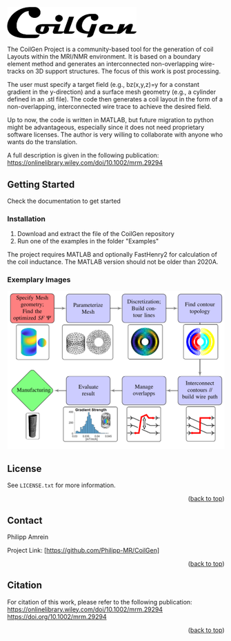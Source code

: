 <div id="top"></div>


 <img src="./Documentation/GoilGen_Logo.png" width="300">

<!-- ABOUT THE PROJECT -->

The CoilGen Project is a community-based tool for the generation of coil Layouts within the MRI/NMR environment. It is based on a boundary element method and generates an interconnected non-overlapping wire-tracks on 3D support structures. The focus of this work is post processing.

The user must specify a target field (e.g., bz(x,y,z)=y for a constant gradient in the y-direction) and a surface mesh geometry (e.g., a cylinder defined in an .stl file). The code then generates a coil layout in the form of a non-overlapping, interconnected wire trace to achieve the desired field.

Up to now, the code is written in MATLAB, but future migration to python might be advantageous, especially since it does not need proprietary software licenses. The author is very willing to collaborate with anyone who wants do the translation.

A full description is given in the following publication: https://onlinelibrary.wiley.com/doi/10.1002/mrm.29294


<!-- GETTING STARTED -->
## Getting Started

Check the documentation to get started



### Installation

1. Download and extract the file of the CoilGen repository
2. Run one of the examples in the folder "Examples"

The project requires MATLAB and optionally FastHenry2 for calculation of the coil inductance.  The MATLAB version should not be older than 2020A.


### Exemplary Images

![plot](./Documentation/flow_chart_algorithm_revised.png)






<!-- LICENSE -->
## License

 See `LICENSE.txt` for more information.

<p align="right">(<a href="#top">back to top</a>)</p>



<!-- CONTACT -->
## Contact

Philipp Amrein

Project Link: [https://github.com/Philipp-MR/CoilGen]

<p align="right">(<a href="#top">back to top</a>)</p>


## Citation

For citation of this work, please refer to the following publication:
https://onlinelibrary.wiley.com/doi/10.1002/mrm.29294
https://doi.org/10.1002/mrm.29294

<p align="right">(<a href="#top">back to top</a>)</p>
